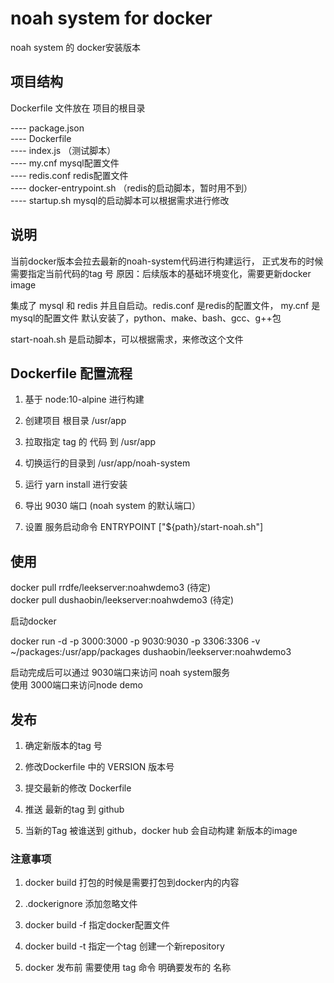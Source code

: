 
# noah system for docker

noah system 的 docker安装版本

## 项目结构

Dockerfile 文件放在 项目的根目录

---- package.json     
---- Dockerfile        
---- index.js （测试脚本）     
---- my.cnf mysql配置文件     
---- redis.conf redis配置文件      
---- docker-entrypoint.sh （redis的启动脚本，暂时用不到）   
---- startup.sh mysql的启动脚本可以根据需求进行修改

## 说明

当前docker版本会拉去最新的noah-system代码进行构建运行，
正式发布的时候需要指定当前代码的tag 号
原因：后续版本的基础环境变化，需要更新docker image

集成了 mysql 和 redis 并且自启动。redis.conf 是redis的配置文件， my.cnf 是mysql的配置文件
默认安装了，python、make、bash、gcc、g++包

start-noah.sh 是启动脚本，可以根据需求，来修改这个文件


## Dockerfile 配置流程

1. 基于 node:10-alpine 进行构建

2. 创建项目 根目录 /usr/app

3. 拉取指定 tag 的 代码 到 /usr/app

4. 切换运行的目录到 /usr/app/noah-system

5. 运行 yarn install 进行安装

6. 导出 9030 端口 (noah system 的默认端口）

5. 设置 服务启动命令 ENTRYPOINT ["${path}/start-noah.sh"]


## 使用

docker pull rrdfe/leekserver:noahwdemo3    (待定)      
docker pull dushaobin/leekserver:noahwdemo3   (待定)      

启动docker

docker run -d  -p 3000:3000 -p 9030:9030 -p 3306:3306 -v ~/packages:/usr/app/packages dushaobin/leekserver:noahwdemo3

启动完成后可以通过 9030端口来访问 noah system服务     
使用 3000端口来访问node demo

## 发布

1. 确定新版本的tag 号

2. 修改Dockerfile 中的 VERSION 版本号

3. 提交最新的修改 Dockerfile

4. 推送 最新的tag 到 github

6. 当新的Tag 被谁送到 github，docker hub 会自动构建 新版本的image


### 注意事项

1. docker build 打包的时候是需要打包到docker内的内容

2. .dockerignore 添加忽略文件

3. docker build -f 指定docker配置文件

4. docker build -t 指定一个tag 创建一个新repository

5. docker 发布前 需要使用 tag 命令 明确要发布的 名称
